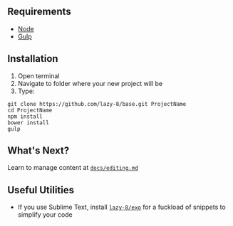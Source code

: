 ## Requirements

- [Node](https://nodejs.org/en/)
- [Gulp](https://gulpjs.com)

## Installation

1. Open terminal
2. Navigate to folder where your new project will be
3. Type:

```
git clone https://github.com/lazy-8/base.git ProjectName
cd ProjectName
npm install
bower install
gulp
```

## What's Next?

Learn to manage content at [`docs/editing.md`](https://github.com/lazy-8/base/blob/master/docs/editing.md)

##  Useful Utilities

- If you use Sublime Text, install [`lazy-8/exo`](https://github.com/lazy-8/exo) for a fuckload of snippets to simplify your code